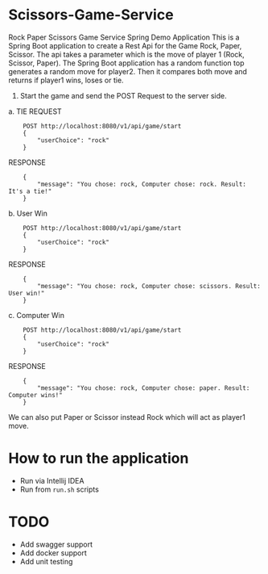 # Scissors-Game-Service
Rock  Paper Scissors Game Service Spring Demo Application
This is a Spring Boot application to create a Rest Api for the Game Rock, Paper, Scissor. 
The api takes a parameter which is the move of player 1 (Rock, Scissor, Paper). 
The Spring Boot application has a random function top generates a random move for player2. 
Then it compares both move and returns if player1 wins, loses or tie.

1. Start the game and send the POST Request to the server side.

a. TIE
REQUEST

```
    POST http://localhost:8080/v1/api/game/start
    {
        "userChoice": "rock"
    }
```

RESPONSE
```
    {
        "message": "You chose: rock, Computer chose: rock. Result: It's a tie!"
    }
```

b. User Win
```
    POST http://localhost:8080/v1/api/game/start
    {
        "userChoice": "rock"
    }
```

RESPONSE
```
    {
        "message": "You chose: rock, Computer chose: scissors. Result: User win!"
    }
```

c. Computer Win
```
    POST http://localhost:8080/v1/api/game/start
    {
        "userChoice": "rock"
    }
```

RESPONSE
```
    {
        "message": "You chose: rock, Computer chose: paper. Result: Computer wins!"
    }
```

We can also put Paper or Scissor instead Rock which will act as player1 move.


# How to run the application
- Run via Intellij IDEA
- Run from `run.sh` scripts

# TODO
- Add swagger support
- Add docker support
- Add unit testing
